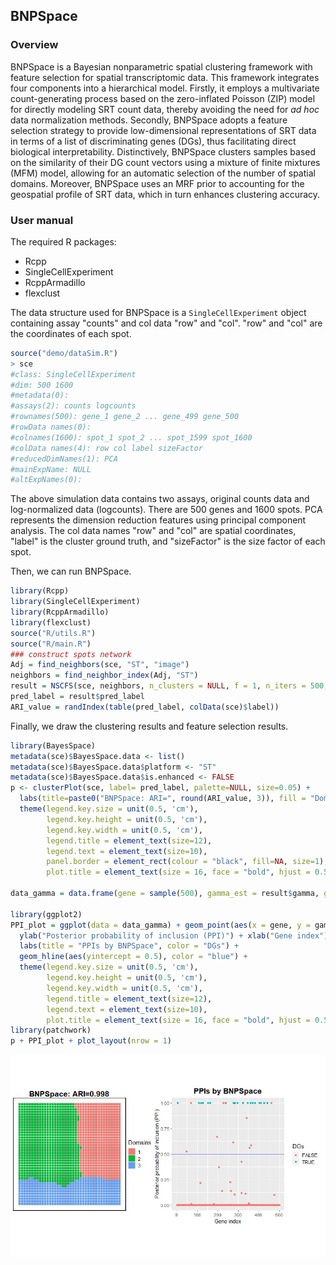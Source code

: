 ## BNPSpace

### Overview

BNPSpace is a Bayesian nonparametric spatial clustering framework with feature selection for spatial transcriptomic data. This framework integrates four components into a hierarchical model. Firstly, it employs a multivariate count-generating process based on the zero-inflated Poisson (ZIP) model for directly modeling SRT count data, thereby avoiding the need for *ad hoc* data normalization methods. Secondly, BNPSpace adopts a feature selection strategy to provide low-dimensional representations of SRT data in terms of a list of discriminating genes (DGs), thus facilitating direct biological interpretability. Distinctively, BNPSpace clusters samples based on the similarity of their DG count vectors using a mixture of finite mixtures (MFM) model, allowing for an automatic selection of
the number of spatial domains. Moreover, BNPSpace uses an MRF prior to accounting for
the geospatial profile of SRT data, which in turn enhances clustering accuracy. 

### User manual

The required R packages:

* Rcpp
* SingleCellExperiment
* RcppArmadillo
* flexclust

The data structure used for BNPSpace is a `SingleCellExperiment` object containing assay "counts" and col data "row" and "col". "row" and "col" are the coordinates of each spot. 

```R
source("demo/dataSim.R")
> sce
#class: SingleCellExperiment 
#dim: 500 1600 
#metadata(0):
#assays(2): counts logcounts
#rownames(500): gene_1 gene_2 ... gene_499 gene_500
#rowData names(0):
#colnames(1600): spot_1 spot_2 ... spot_1599 spot_1600
#colData names(4): row col label sizeFactor
#reducedDimNames(1): PCA
#mainExpName: NULL
#altExpNames(0):
```

The above simulation data contains two assays, original counts data and log-normalized data (logcounts). There are 500 genes and 1600 spots. PCA represents the dimension reduction features using principal component analysis. The col data names "row" and "col" are spatial coordinates, "label" is the cluster ground truth, and "sizeFactor" is the size factor of each spot.

Then, we can run BNPSpace.

```R
library(Rcpp)
library(SingleCellExperiment)
library(RcppArmadillo)
library(flexclust)
source("R/utils.R")
source("R/main.R")
### construct spots network
Adj = find_neighbors(sce, "ST", "image")
neighbors = find_neighbor_index(Adj, "ST")
result = NSCFS(sce, neighbors, n_clusters = NULL, f = 1, n_iters = 500, seed = 1)
pred_label = result$pred_label
ARI_value = randIndex(table(pred_label, colData(sce)$label))
```

Finally, we draw the clustering results and feature selection results. 

```R
library(BayesSpace)
metadata(sce)$BayesSpace.data <- list()
metadata(sce)$BayesSpace.data$platform <- "ST"
metadata(sce)$BayesSpace.data$is.enhanced <- FALSE
p <- clusterPlot(sce, label= pred_label, palette=NULL, size=0.05) +
  labs(title=paste0("BNPSpace: ARI=", round(ARI_value, 3)), fill = "Domains") + 
  theme(legend.key.size = unit(0.5, 'cm'), 
        legend.key.height = unit(0.5, 'cm'), 
        legend.key.width = unit(0.5, 'cm'), 
        legend.title = element_text(size=12), 
        legend.text = element_text(size=10),
        panel.border = element_rect(colour = "black", fill=NA, size=1),
        plot.title = element_text(size = 16, face = "bold", hjust = 0.5))

data_gamma = data.frame(gene = sample(500), gamma_est = result$gamma, gamma_true = c(rep(TRUE, 20), rep(FALSE, 480)))

library(ggplot2)
PPI_plot = ggplot(data = data_gamma) + geom_point(aes(x = gene, y = gamma_est, color = gamma_true))+
  ylab("Posterior probability of inclusion (PPI)") + xlab("Gene index") + 
  labs(title = "PPIs by BNPSpace", color = "DGs") +
  geom_hline(aes(yintercept = 0.5), color = "blue") +
  theme(legend.key.size = unit(0.5, 'cm'), 
        legend.key.height = unit(0.5, 'cm'), 
        legend.key.width = unit(0.5, 'cm'), 
        legend.title = element_text(size=12),
        legend.text = element_text(size=10),
        plot.title = element_text(size = 16, face = "bold", hjust = 0.5))
library(patchwork)
p + PPI_plot + plot_layout(nrow = 1)
```

![result](demo\result.jpeg)
